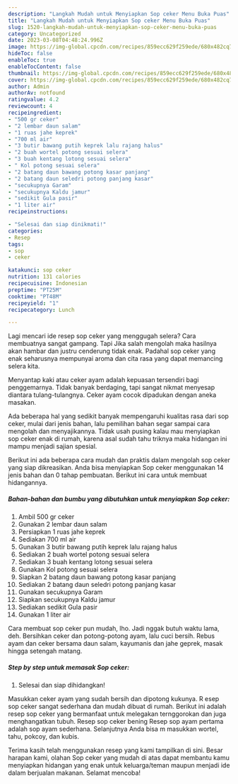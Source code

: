 ```yaml
---
description: "Langkah Mudah untuk Menyiapkan Sop ceker Menu Buka Puas"
title: "Langkah Mudah untuk Menyiapkan Sop ceker Menu Buka Puas"
slug: 1520-langkah-mudah-untuk-menyiapkan-sop-ceker-menu-buka-puas
category: Uncategorized
date: 2023-03-08T04:48:24.996Z
image: https://img-global.cpcdn.com/recipes/859ecc629f259ede/680x482cq70/sop-ceker-foto-resep-utama.jpg
hideToc: false
enableToc: true
enableTocContent: false
thumbnail: https://img-global.cpcdn.com/recipes/859ecc629f259ede/680x482cq70/sop-ceker-foto-resep-utama.jpg
cover: https://img-global.cpcdn.com/recipes/859ecc629f259ede/680x482cq70/sop-ceker-foto-resep-utama.jpg
author: Admin
authorAv: notfound
ratingvalue: 4.2
reviewcount: 4
recipeingredient:
- "500 gr ceker"
- "2 lembar daun salam"
- "1 ruas jahe keprek"
- "700 ml air"
- "3 butir bawang putih keprek lalu rajang halus"
- "2 buah wortel potong sesuai selera"
- "3 buah kentang lotong sesuai selera"
- " Kol potong sesuai selera"
- "2 batang daun bawang potong kasar panjang"
- "2 batang daun seledri potong panjang kasar"
- "secukupnya Garam"
- "secukupnya Kaldu jamur"
- "sedikit Gula pasir"
- "1 liter air"
recipeinstructions:

- "Selesai dan siap dinikmati!"
categories:
- Resep
tags:
- sop
- ceker

katakunci: sop ceker 
nutrition: 131 calories
recipecuisine: Indonesian
preptime: "PT25M"
cooktime: "PT48M"
recipeyield: "1"
recipecategory: Lunch

---
```



Lagi mencari ide resep sop ceker yang menggugah selera? Cara membuatnya sangat gampang. Tapi Jika salah mengolah maka hasilnya akan hambar dan justru cenderung tidak enak. Padahal sop ceker yang enak seharusnya mempunyai aroma dan cita rasa yang dapat memancing selera kita.


Menyantap kaki atau ceker ayam adalah kepuasan tersendiri bagi penggemarnya. Tidak banyak berdaging, tapi sangat nikmat menyesap diantara tulang-tulangnya. Ceker ayam cocok dipadukan dengan aneka masakan.

Ada beberapa hal yang sedikit banyak mempengaruhi kualitas rasa dari sop ceker, mulai dari jenis bahan, lalu pemilihan bahan segar sampai cara mengolah dan menyajikannya. Tidak usah pusing kalau mau menyiapkan sop ceker enak di rumah, karena asal sudah tahu triknya maka hidangan ini mampu menjadi sajian spesial.


Berikut ini ada beberapa cara mudah dan praktis dalam mengolah sop ceker yang siap dikreasikan. Anda bisa menyiapkan Sop ceker menggunakan 14 jenis bahan dan 0 tahap pembuatan. Berikut ini cara untuk membuat hidangannya.

<!--inarticleads1-->

##### Bahan-bahan dan bumbu yang dibutuhkan untuk menyiapkan Sop ceker:

1. Ambil 500 gr ceker
1. Gunakan 2 lembar daun salam
1. Persiapkan 1 ruas jahe keprek
1. Sediakan 700 ml air
1. Gunakan 3 butir bawang putih keprek lalu rajang halus
1. Sediakan 2 buah wortel potong sesuai selera
1. Sediakan 3 buah kentang lotong sesuai selera
1. Gunakan  Kol potong sesuai selera
1. Siapkan 2 batang daun bawang potong kasar panjang
1. Sediakan 2 batang daun seledri potong panjang kasar
1. Gunakan secukupnya Garam
1. Siapkan secukupnya Kaldu jamur
1. Sediakan sedikit Gula pasir
1. Gunakan 1 liter air


Cara membuat sop ceker pun mudah, lho. Jadi nggak butuh waktu lama, deh. Bersihkan ceker dan potong-potong ayam, lalu cuci bersih. Rebus ayam dan ceker bersama daun salam, kayumanis dan jahe geprek, masak hingga setengah matang. 

<!--inarticleads2-->

##### Step by step untuk memasak Sop ceker:


1. Selesai dan siap dihidangkan!

Masukkan ceker ayam yang sudah bersih dan dipotong kukunya. R esep sop ceker sangat sederhana dan mudah dibuat di rumah. Berikut ini adalah resep sop ceker yang bermanfaat untuk melegakan ternggorokan dan juga menghangatkan tubuh. Resep sop ceker bening Resep sop ayam pertama adalah sop ayam sederhana. Selanjutnya Anda bisa m masukkan wortel, tahu, pokcoy, dan kubis. 

Terima kasih telah menggunakan resep yang kami tampilkan di sini. Besar harapan kami, olahan Sop ceker yang mudah di atas dapat membantu kamu menyiapkan hidangan yang enak untuk keluarga/teman maupun menjadi ide dalam berjualan makanan. Selamat mencoba!
